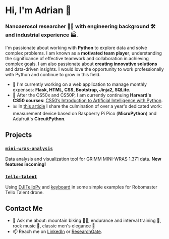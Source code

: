 # Hi, I'm Adrian 👋
### Nanoaerosol researcher 👨‍🔬 with engineering background 🛠️ and industrial experience 🏭.
I'm passionate about working with **Python** to explore data and solve complex problems. I am known as a **motivated team player**, understanding the significance of effective teamwork and collaboration in achieving complex goals. I am also passionate about **creating innovative solutions** and data-driven insights.
I would love the opportunity to work professionally with Python and continue to grow in this field.

- 🔭 I'm currently working on a web application to manage monthly expenses: **Flask, HTML, CSS, Bootstrap, Jinja2, SQLite**.
- 🌱 After the CS50x and CS50P, I am currently continuing **Harvard's CS50 courses**: [CS50’s Introduction to Artificial Intelligence with Python](https://cs50.harvard.edu/ai/2023/).
- 📊 In [this article](https://rdcu.be/dp3Ss) I share the culmination of over a year's dedicated work: measurement device based on Raspberry Pi Pico (**MicroPython**) and Adafruit's **CircuitPython**.

## Projects
### [`mini-wras-analysis`](https://github.com/aokolowicz/mini-wras-analysis)
Data analysis and visualization tool for GRIMM MINI-WRAS 1.371 data. **New features incoming!**
### [`tello-talent`](https://github.com/aokolowicz/tello-talent)
Using [DJITelloPy](https://github.com/damiafuentes/DJITelloPy) and [keyboard](https://github.com/boppreh/keyboard) in some simple examples for Robomaster Tello Talent drone.


## Contact Me
- 💬 Ask me about: mountain biking 🚴‍♂️, endurance and interval training 💪, rock music 🎸, classic men's elegance 👔
- 📫 Reach me on [LinkedIn](https://www.linkedin.com/in/adrianokolowicz/) or [ResearchGate](https://www.researchgate.net/profile/Adrian-Okolowicz).
